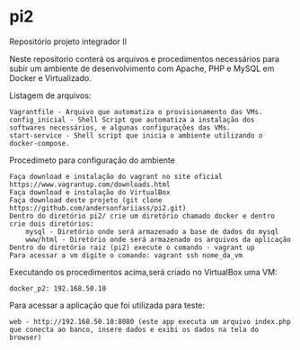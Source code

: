 # pi2
Repositório projeto integrador II

Neste repositorio conterá os arquivos e procedimentos necessários para subir um ambiente de desenvolvimento com Apache, PHP e MySQL em Docker e  Virtualizado.

Listagem de arquivos:
		
	Vagrantfile - Arquivo que automatiza o provisionamento das VMs.
	config_inicial - Shell Script que automatiza a instalação dos softwares necessários, e algunas configurações das VMs.
	start-service - Shell script que inicia o ambiente utilizando o docker-compose.

Procedimeto para configuração do ambiente
	
	Faça download e instalação do vagrant no site oficial https://www.vagrantup.com/downloads.html
	Faça download e instalação do VirtualBox
	Faça download deste projeto (git clone https://github.com/andersonfariiass/pi2.git)
	Dentro do diretório pi2/ crie um diretório chamado docker e dentro crie dois diretórios:
		mysql - Diretório onde será armazenado a base de dados do mysql
		www/html - Diretório onde será armazenado os arquivos da aplicação
	Dentro do diretório raiz (pi2) execute o comando - vagrant up
	Para acessar a vm digite o comando: vagrant ssh nome_da_vm

Executando os procedimentos acima,será criado no VirtualBox uma VM:
	
	docker_p2: 192.168.50.10

Para acessar a aplicação que foi utilizada para teste:
	
	web - http://192.168.50.10:8080 (este app executa um arquivo index.php que conecta ao banco, insere dados e exibi os dados na tela do browser)
